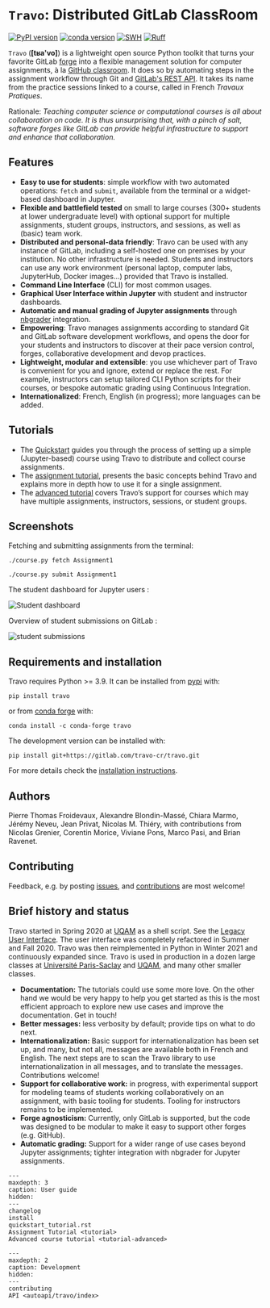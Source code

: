# `Travo`: Distributed GitLab ClassRoom

[![PyPI version](https://badge.fury.io/py/travo.svg)](https://badge.fury.io/py/travo)
[![conda version](https://anaconda.org/conda-forge/travo/badges/version.svg)](https://anaconda.org/conda-forge/travo)
[![SWH](https://archive.softwareheritage.org/badge/origin/https://gitlab.com/travo-cr/travo/)](https://archive.softwareheritage.org/browse/origin/?origin_url=https://gitlab.com/travo-cr/travo)
[![Ruff](https://img.shields.io/endpoint?url=https://raw.githubusercontent.com/astral-sh/ruff/main/assets/badge/v2.json)](https://github.com/astral-sh/ruff)

`Travo` (**[t&#641;a&apos;vo]**) is a lightweight open source Python toolkit that turns your
favorite GitLab [forge](https://en.wikipedia.org/wiki/Forge_(software))
into a flexible management solution for computer assignments, à la
[GitHub classroom](https://classroom.github.com/). It does so by
automating steps in the assignment workflow through Git and [GitLab's
REST API](https://docs.gitlab.com/ce/api/).
It takes its name from the practice sessions linked to a course, called in French
*Travaux Pratiques*.

Rationale: *Teaching computer science or computational courses is all
about collaboration on code. It is thus unsurprising that, with a
pinch of salt, software forges like GitLab can provide helpful
infrastructure to support and enhance that collaboration.*

## Features

- **Easy to use for students**: simple workflow with two automated
  operations: `fetch` and `submit`, available from the terminal or a
  widget-based dashboard in Jupyter.
- **Flexible and battlefield tested** on small to large courses (300+
  students at lower undergraduate level) with optional support for
  multiple assignments, student groups, instructors, and sessions, as
  well as (basic) team work.
- **Distributed and personal-data friendly**: Travo can be used with
  any instance of GitLab, including a self-hosted one on premises by
  your institution. No other infrastructure is needed. Students and
  instructors can use any work environment (personal laptop, computer
  labs, JupyterHub, Docker images...) provided that Travo is
  installed.
- **Command Line Interface** (CLI) for most common usages.
- **Graphical User Interface within Jupyter** with student and
  instructor dashboards.
- **Automatic and manual grading of Jupyter assignments** through
  [nbgrader](https://nbgrader.readthedocs.io/) integration.
- **Empowering**: Travo manages assignments according to standard Git
  and GitLab software development workflows, and opens the door for
  your students and instructors to discover at their pace version
  control, forges, collaborative development and devop practices.
- **Lightweight, modular and extensible**: you use whichever part of
  Travo is convenient for you and ignore, extend or replace the
  rest. For example, instructors can setup tailored CLI Python scripts
  for their courses, or bespoke automatic grading using Continuous
  Integration.
- **Internationalized**: French, English (in progress); more languages
  can be added.

## Tutorials

- The [Quickstart](quickstart_tutorial) guides you through the process
  of setting up a simple (Jupyter-based) course using Travo to
  distribute and collect course assignments.
- The [assignment tutorial](tutorial), presents the basic concepts
  behind Travo and explains more in depth how to use it for a single
  assignment.
- The [advanced tutorial](tutorial-advanced) covers Travo’s support
  for courses which may have multiple assignments, instructors,
  sessions, or student groups.

## Screenshots

Fetching and submitting assignments from the terminal:

```shell
./course.py fetch Assignment1
```

```shell
./course.py submit Assignment1
```

The student dashboard for Jupyter users :

![Student dashboard](talks/student_dashboard.png)

Overview of student submissions on GitLab :

![student submissions](talks/vue-soumissions-groupe.png)

## Requirements and installation

Travo requires Python >= 3.9. It can be installed from
[pypi](https://pypi.org/) with:

    pip install travo

or from [conda forge](https://conda-forge.org/) with:

    conda install -c conda-forge travo

The development version can be installed with:

    pip install git+https://gitlab.com/travo-cr/travo.git

For more details check the
[installation instructions](install).

## Authors

Pierre Thomas Froidevaux, Alexandre Blondin-Massé, Chiara Marmo,
Jérémy Neveu, Jean Privat, Nicolas M. Thiéry, with contributions from
Nicolas Grenier, Corentin Morice, Viviane Pons, Marco Pasi, and Brian
Ravenet.

## Contributing

Feedback, e.g. by posting
[issues](https://gitlab.com/travo-cr/travo/-/issues), and
[contributions](https://travo-cr.gitlab.io/travo/contributing.html) are most welcome!

## Brief history and status

Travo started in Spring 2020 at [UQAM](https://uqam.ca/) as a shell
script. See the [Legacy User
Interface](https://gitlab.info.uqam.ca/travo/travo-legacy). The user
interface was completely refactored in Summer and Fall 2020. Travo was
then reimplemented in Python in Winter 2021 and continuously expanded
since. Travo is used in production in a dozen large classes at
[Université Paris-Saclay](https://universite-paris-saclay.fr/) and
[UQAM](https://uqam.ca/), and many other smaller classes.

- **Documentation:** The tutorials could use some more love. On the
  other hand we would be very happy to help you get started as this is
  the most efficient approach to explore new use cases and improve the
  documentation. Get in touch!
- **Better messages:** less verbosity by default; provide tips on what
  to do next.
- **Internationalization:** Basic support for internationalization has
  been set up, and many, but not all, messages are available both in
  French and English. The next steps are to scan the Travo library to
  use internationalization in all messages, and to translate the
  messages. Contributions welcome!
- **Support for collaborative work:** in progress, with experimental
  support for modeling teams of students working collaboratively on an
  assignment, with basic tooling for students. Tooling for instructors
  remains to be implemented.
- **Forge agnosticism:** Currently, only GitLab is supported, but the
  code was designed to be modular to make it easy to support other
  forges (e.g. GitHub).
- **Automatic grading:** Support for a wider range of use cases beyond
  Jupyter assignments; tighter integration with nbgrader for Jupyter
  assignments.

```{toctree}
---
maxdepth: 3
caption: User guide
hidden:
---
changelog
install
quickstart_tutorial.rst
Assignment Tutorial <tutorial>
Advanced course tutorial <tutorial-advanced>
```
```{toctree}
---
maxdepth: 2
caption: Development
hidden:
---
contributing
API <autoapi/travo/index>
```

